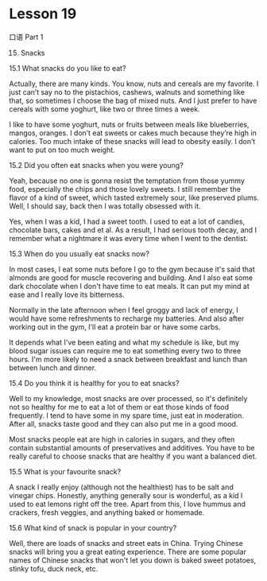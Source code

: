 # Lesson 19

口语 Part 1

15.   Snacks 

15.1  What snacks do you like to eat?

Actually, there are many kinds. You know, nuts and cereals are my favorite. I just can’t say no to the pistachios, cashews, walnuts and something like that, so sometimes I choose the bag of mixed nuts. And I just prefer to have cereals with some yoghurt, like two or three times a week.

I like to have some yoghurt, nuts or fruits between meals like blueberries, mangos, oranges. I don’t eat sweets or cakes much because they’re high in calories. Too much intake of these snacks will lead to obesity easily. I don’t want to put on too much weight.

15.2 Did you often eat snacks when you were young?

Yeah, because no one is gonna resist the temptation from those yummy food, especially the chips and those lovely sweets. I still remember the flavor of a kind of sweet, which tasted extremely sour, like preserved plums. Well, I should say, back then I was totally obsessed with it.

Yes, when I was a kid, I had a sweet tooth. I used to eat a lot of candies, chocolate bars, cakes and et al. As a result, I had serious tooth decay, and I remember what a nightmare it was every time when I went to the dentist.

15.3 When do you usually eat snacks now?

In most cases, I eat some nuts before I go to the gym because it's said that almonds are good for muscle recovering and building. And I also eat some dark chocolate when I don't have time to eat meals. It can put my mind at ease and I really love its bitterness.

Normally in the late afternoon when I feel groggy and lack of energy, I would have some refreshments to recharge my batteries. And also after working out in the gym, I'll eat a protein bar or have some carbs.

It depends what I've been eating and what my schedule is like, but my blood sugar issues can require me to eat something every two to three hours. I'm more likely to need a snack between breakfast and lunch than between lunch and dinner.

15.4 Do you think it is healthy for you to eat snacks?

Well to my knowledge, most snacks are over processed, so it's definitely not so healthy for me to eat a lot of them or eat those kinds of food frequently. I tend to have some in my spare time, just eat in moderation. After all, snacks taste good and they can also put me in a good mood.

Most snacks people eat are high in calories in sugars, and they often contain substantial amounts of preservatives and additives. You have to be really careful to choose snacks that are healthy if you want a balanced diet.

15.5 What is your favourite snack?

A snack I really enjoy (although not the healthiest) has to be salt and vinegar chips. Honestly, anything generally sour is wonderful, as a kid I used to eat lemons right off the tree. Apart from this, I love hummus and crackers, fresh veggies, and anything baked or homemade.

15.6 What kind of snack is popular in your country?

Well, there are loads of snacks and street eats in China. Trying Chinese snacks will bring you a great eating experience. There are some popular names of Chinese snacks that won't let you down is baked sweet potatoes, stinky tofu, duck neck, etc.



